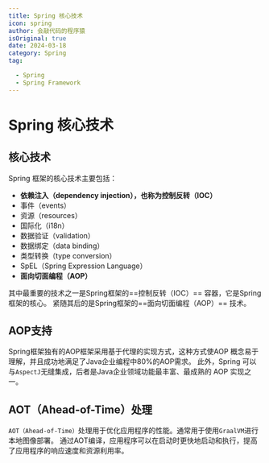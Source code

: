 ```yaml
---
title: Spring 核心技术
icon: spring
author: 会敲代码的程序猿
isOriginal: true
date: 2024-03-18
category: Spring
tag:

  - Spring
  - Spring Framework
---
```


# Spring 核心技术

## 核心技术

Spring 框架的核心技术主要包括：

* **依赖注入（dependency injection），也称为控制反转（IOC）**
* 事件（events）
* 资源（resources）
* 国际化（i18n）
* 数据验证（validation）
* 数据绑定（data binding）
* 类型转换（type conversion）
* SpEL（Spring Expression Language）
* **面向切面编程（AOP）**

其中最重要的技术之一是Spring框架的==控制反转（IOC）== 容器，它是Spring框架的核心。
紧随其后的是Spring框架的==面向切面编程（AOP）== 技术。

## AOP支持

Spring框架独有的AOP框架采用基于代理的实现方式，这种方式使AOP
概念易于理解，并且成功地满足了Java企业编程中80%的AOP需求。
此外，Spring 可以与`AspectJ`无缝集成，后者是Java企业领域功能最丰富、最成熟的 AOP 实现之一。

## AOT（Ahead-of-Time）处理

`AOT（Ahead-of-Time）`处理用于优化应用程序的性能。通常用于使用`GraalVM`进行本地图像部署。
通过AOT编译，应用程序可以在启动时更快地启动和执行，提高了应用程序的响应速度和资源利用率。

